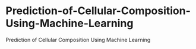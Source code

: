 # Prediction-of-Cellular-Composition-Using-Machine-Learning
Prediction of Cellular Composition Using Machine Learning
